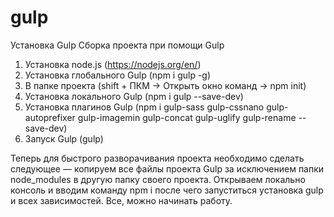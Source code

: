 # gulp
Установка Gulp
Сборка проекта при помощи Gulp

1) Установка node.js (https://nodejs.org/en/)
2) Установка глобального Gulp (npm i gulp -g)
3) В папке проекта (shift + ПКМ -> Открыть окно команд -> npm init)
4) Установка локального Gulp (npm i gulp --save-dev)
5) Установка плагинов Gulp (npm i gulp-sass gulp-cssnano gulp-autoprefixer gulp-imagemin gulp-concat gulp-uglify gulp-rename --save-dev)
6) Запуск Gulp (gulp)

Теперь для быстрого разворачивания проекта необходимо сделать следующее — копируем все файлы проекта Gulp за исключением папки node_modules в другую папку своего проекта. Открываем локально консоль и вводим команду npm i после чего запуститься установка gulp и всех зависимостей. Все, можно начинать работу.
